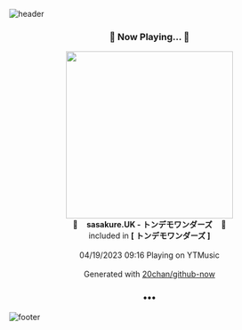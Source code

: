 ![header](https://capsule-render.vercel.app/api?type=wave&height=170&section=header&fontColor=090707&fontAlignX=45&fontAlignY=65&fontSize=100)

<h3 align="center">🎵 Now Playing... 🎵</h3>
<p align="center">
  <a href="https://music.youtube.com/watch?v=sFFRpdW62RI">
    <img width="300" src="https://lh3.googleusercontent.com/rYL85NOjhkBqU_VWupD78bLNbYHprQzb5MMqiamB9yVHGt8UQpJk5UxjTGiOHXqGp6gHofrWaT1q3zkVew">
  </a>
  <br>
  🎵&nbsp&nbsp&nbsp <b>sasakure.UK - トンデモワンダーズ</b> &nbsp&nbsp&nbsp🎵
  <br>
  included in <b>[ トンデモワンダーズ ]</b>
  
  <br />
  <br />
  04/19/2023 09:16 Playing on YTMusic
  <br />
  <br />
  Generated with <a href="https://github.com/20chan/github-now">20chan/github-now</a>
</p>

<h3 align="center">•••</h3>

![footer](https://capsule-render.vercel.app/api?type=wave&height=150&section=footer)
